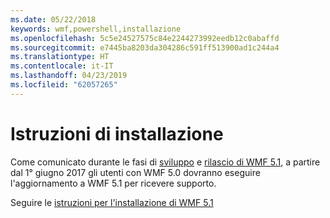 ```yaml
---
ms.date: 05/22/2018
keywords: wmf,powershell,installazione
ms.openlocfilehash: 5c5e24527575c84e2244273992eedb12c0abaffd
ms.sourcegitcommit: e7445ba8203da304286c591ff513900ad1c244a4
ms.translationtype: HT
ms.contentlocale: it-IT
ms.lasthandoff: 04/23/2019
ms.locfileid: "62057265"
---
```

# <a name="installation-instructions"></a>Istruzioni di installazione

Come comunicato durante le fasi di [sviluppo](https://blogs.msdn.microsoft.com/powershell/2016/04/06/windows-management-framework-5-0-updates-and-wmf-5-1/) e [rilascio di WMF 5.1](https://blogs.msdn.microsoft.com/powershell/2017/03/28/windows-management-framework-wmf-5-1-now-in-microsoft-update-catalog/), a partire dal 1° giugno 2017 gli utenti con WMF 5.0 dovranno eseguire l'aggiornamento a WMF 5.1 per ricevere supporto.

Seguire le [istruzioni per l'installazione di WMF 5.1](../5.1/install-configure.md)
